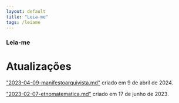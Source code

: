 ```yaml
---
layout: default
title: "Leia-me"
tags: /leiame
---
```

### Leia-me

# Atualizações

["2023-04-09-manifestoarquivista.md"](https://refuncionalizar.github.io/20230409/manifestoarquivista) criado em 9 de abril de 2024.

["2023-02-07-etnomatematica.md"](https://refuncionaware.github.io/20230207/etnomatematica) criado em 17 de junho de 2023.
